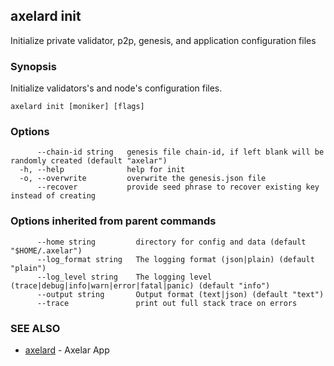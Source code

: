 ## axelard init

Initialize private validator, p2p, genesis, and application configuration files

### Synopsis

Initialize validators's and node's configuration files.

```
axelard init [moniker] [flags]
```

### Options

```
      --chain-id string   genesis file chain-id, if left blank will be randomly created (default "axelar")
  -h, --help              help for init
  -o, --overwrite         overwrite the genesis.json file
      --recover           provide seed phrase to recover existing key instead of creating
```

### Options inherited from parent commands

```
      --home string         directory for config and data (default "$HOME/.axelar")
      --log_format string   The logging format (json|plain) (default "plain")
      --log_level string    The logging level (trace|debug|info|warn|error|fatal|panic) (default "info")
      --output string       Output format (text|json) (default "text")
      --trace               print out full stack trace on errors
```

### SEE ALSO

- [axelard](/cli-docs/v0_31_1/axelard) - Axelar App
